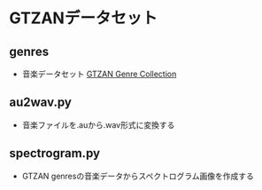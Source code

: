 # GTZANデータセット

## genres
- 音楽データセット [GTZAN Genre Collection](http://marsyasweb.appspot.com/download/data_sets/)

## au2wav.py
- 音楽ファイルを.auから.wav形式に変換する

## spectrogram.py
- GTZAN genresの音楽データからスペクトログラム画像を作成する
